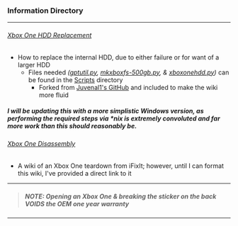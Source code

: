 ### Information Directory ###
---
###### [Xbox One HDD Replacement](Xbox%20One%20HDD%20Replacement.pdf) ######
- How to replace the internal HDD, due to either failure or for want of a larger HDD
  - Files needed _([gptutil.py](Scripts/gptutil.py), [mkxboxfs-500gb.py](Scripts/mkxboxfs-500gb.sh), & [xboxonehdd.py](Scripts/xboxonehdd.py))_ can be found in the [Scripts](Scripts) directory
    - Forked from [Juvenal1's GitHub](https://github.com/Juvenal1/xboxonehdd) and included to make the wiki more fluid


##### _I will be updating this with a more simplistic Windows version, as performing the required steps via *nix is extremely convoluted and far more work than this should reasonably be._ #####


###### [Xbox One Disassembly](Xbox%20One%20Disassembly.pdf) ######
- A wiki of an Xbox One teardown from iFixIt; however, until I can format this wiki, I've provided a direct link to it


***
> ##### NOTE: _Opening an Xbox One & breaking the sticker on the back_ ___VOIDS___ _the OEM one year warranty_ ####

***
